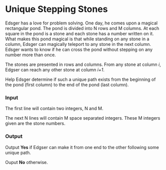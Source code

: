 # Unique Stepping Stones

Edsger has a love for problem solving. One day, he comes upon a magical rectangular pond. The pond is divided into N rows and M columns. At each square in the pond is a stone and each stone has a number written on it. What makes this pond magical is that while standing on any stone in a column, Edsger can magically teleport to any stone in the next column. Edsger wants to know if he can cross the pond without stepping on any number more than once.

The stones are presented in rows and columns. From any stone at column *i*, Edgser can reach any other stone at column *i+1*.

Help Edsger determine if such a unique path exists from the beginning of the pond (first column) to the end of the pond (last column).

### Input

The first line will contain two integers, N and M.

The next N lines will contain M space separated integers. These M integers given are the stone numbers.

### Output

Output **Yes** if Edgser can make it from one end to the other following some unique path.

Ouput **No** otherwise.